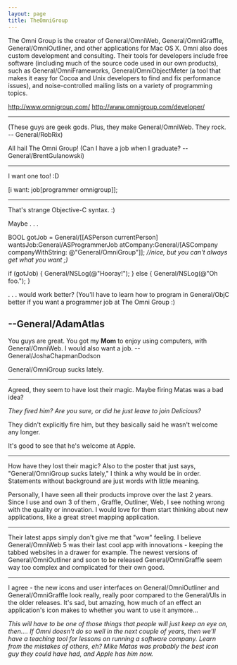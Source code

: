 ```yaml
---
layout: page
title: TheOmniGroup
---
```




The Omni Group is the creator of General/OmniWeb, General/OmniGraffle, General/OmniOutliner, and other applications for Mac OS X.  Omni also does custom development and consulting. Their tools for developers include free software (including much of the source code used in our own products), such as General/OmniFrameworks, General/OmniObjectMeter (a tool that makes it easy for Cocoa and Unix developers to find and fix performance issues), and noise-controlled mailing lists on a variety of programming topics.

http://www.omnigroup.com/
http://www.omnigroup.com/developer/

----

(These guys are geek gods. Plus, they make General/OmniWeb. They rock. -- General/RobRix)

All hail The Omni Group! (Can I have a job when I graduate? -- General/BrentGulanowski)

----

I want one too! :D

[i want: job[programmer omnigroup]];

----

That's strange Objective-C syntax. :)

Maybe . . .

    
BOOL gotJob = General/[[ASPerson currentPerson] wantsJob:General/ASProgrammerJob
                                       atCompany:General/[ASCompany companyWithString: @"General/OmniGroup"]];
*//nice, but you can't always get what you want ;)*

if (gotJob) {
  General/NSLog(@"Hooray!");
} else {
  General/NSLog(@"Oh foo.");
}


 . . . would work better? (You'll have to learn how to program in General/ObjC better if you want a programmer job at The Omni Group :)



--General/AdamAtlas
----
You guys are great. You got my **Mom** to enjoy using computers, with General/OmniWeb. I would also want a job. --General/JoshaChapmanDodson

General/OmniGroup sucks lately.

----

Agreed, they seem to have lost their magic. Maybe firing Matas was a bad idea?

*They fired him? Are you sure, or did he just leave to join Delicious?*

They didn't explicitly fire him, but they basically said he wasn't welcome any longer.

It's good to see that he's welcome at Apple.

----

How have they lost their magic?  Also to the poster that just says, "General/OmniGroup sucks lately," I think a why would be in order. Statements without background are just words with little meaning.

Personally, I have seen all their products improve over the last 2 years.  Since I use and own 3 of them , Graffle, Outliner, Web, I see nothing wrong with the quality or innovation.  I would love for them start thinking about new applications, like a great street mapping application.

----

Their latest apps simply don't give me that "wow" feeling. I believe General/OmniWeb 5 was their last cool app with innovations - keeping the tabbed websites in a drawer for example. The newest versions of General/OmniOutliner and soon to be released General/OmniGraffle seem way too complex and complicated for their own good. 

----

I agree - the new icons and user interfaces on General/OmniOutliner and General/OmniGraffle look really, really poor compared to the General/UIs in the older releases. It's sad, but amazing, how much of an effect an application's icon makes to whether you want to use it anymore...

*This will have to be one of those things that people will just keep an eye on, then.... If Omni doesn't do so well in the next couple of years, then we'll have a teaching tool for lessons on running a software company. Learn from the mistakes of others, eh? Mike Matas was probably the best icon guy they could have had, and Apple has him now.*

